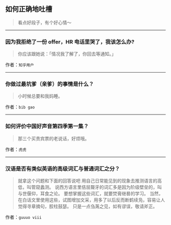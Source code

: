 ## 如何正确地吐槽

> 看点好段子，有个好心情～


 
---

### 因为我拒绝了一份 offer，HR 电话里哭了，我该怎么办?

> 你应该跟她说：「情况我了解了，你回去等通知。」


作者：`知乎用户`

---

### 你做过最坑爹（亲爹）的事情是什么？

> 小时候总要和我妈睡。


作者：`bib gao`

---

### 如何评价中国好声音第四季第一集？

> 那三个买贵宾票的老说话，好烦哦。


作者：`虎虎`

---

### 汉语是否有类似英语的高级词汇与普通词汇之分？

> 就拿这个问题和下面的回答说吧
> 用自己日常能见到的现象去推测语言的高低，叫管窥蠡测。
> 说西方语言里佶屈聱牙的词汇多是因为阶级壁垒的，叫与世偃仰，耳食之论。
> 要想掌握这些词汇，就要焚膏继晷的学习。
> 当然，在白话文里使用这些，试图增加文采，用多了以后反而断鹤续凫，容易让人觉得寻章摘句，胶柱鼓瑟。
> 只是一点刍荛之见，如有谬误，敬请斧正。


作者：`guuuo viii`